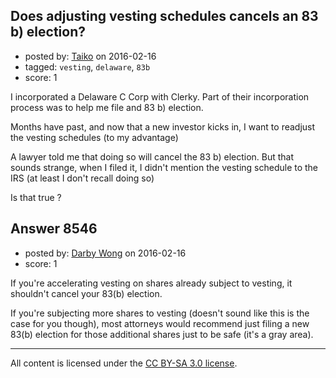 ## Does adjusting vesting schedules cancels an 83 b) election?

- posted by: [Taiko](https://stackexchange.com/users/334941/taiko) on 2016-02-16
- tagged: `vesting`, `delaware`, `83b`
- score: 1

<p>I incorporated a Delaware C Corp with Clerky. Part of their incorporation process was to help me file and 83 b) election.</p>

<p>Months have past, and now that a new investor kicks in, I want to readjust the vesting schedules (to my advantage)</p>

<p>A lawyer told me that doing so will cancel the 83 b) election. But that sounds strange, when I filed it, I didn't mention the vesting schedule to the IRS (at least I don't recall doing so)</p>

<p>Is that true ?</p>



## Answer 8546

- posted by: [Darby Wong](https://stackexchange.com/users/757828/darby-wong) on 2016-02-16
- score: 1

<p>If you're accelerating vesting on shares already subject to vesting, it shouldn't cancel your 83(b) election.</p>

<p>If you're subjecting more shares to vesting (doesn't sound like this is the case for you though), most attorneys would recommend just filing a new 83(b) election for those additional shares just to be safe (it's a gray area).</p>




---

All content is licensed under the [CC BY-SA 3.0 license](https://creativecommons.org/licenses/by-sa/3.0/).
